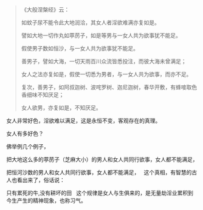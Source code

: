 > 《大般涅槃经》云： 
> 
> 如蚊子尿不能令此大地润洽，其女人者淫欲难满亦复如是。
> 
> 譬如大地一切作丸如葶苈子，如是等男与一女人共为欲事犹不能足。
> 
> 假使男子数如恒沙，与一女人共为欲事犹不能足。
> 
> 善男子，譬如大海，一切天雨百川众流皆悉投注，而彼大海未曾满足；
> 
> 女人之法亦复如是，假使一切悉为男者，与一女人共为欲事，而亦不足。
> 
> 复次，善男子，如阿叔迦树、波咤罗树、迦尼迦树，春华开敷，有蜂唼取色香细味不知厌足；
> 
> 女人欲男，亦复如是，不知厌足。

女人非常好色，淫欲难以满足，这是永恒不变，客观存在的真理。

女人有多好色？

佛举例几个例子，

把大地这么多的葶苈子（芝麻大小）的男人和女人共同行欲事，女人都不能满足，

把恒河沙数的男人和女人共同行欲事，女人都不能满足，
&nbsp;
这个真相，有智慧的古人也看出来了，俗话说：

只有累死的牛,没有耕坏的田
&nbsp;
这个规律是女人与生俱来的，是无量劫淫业累积到今生产生的精神现象，也称习气。